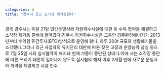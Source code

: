 ```yaml
---
categories: d
title: "경주시 천군 소각장 재가동한다"
---
```

경북 경주시는 이달 21일 민간운영사와 자원회수시설에 대한 위·수탁 협약을 체결하고 소각장 재가동 준비에 들어갔다.경주시 자원회수시설은 그동안 경주환경에너지가 2013년부터 수익형 민간투자(BTO)방식으로 운영해 왔다. 하루 200t 규모의 생활폐기물을 소각했다.그러나 최근 사업자의 유지관리 태만에 따른 잦은 고장과 운영능력 상실 등으로 7월 25일 시와 실시협약이 해지돼 현재 가동이 중단된 상태다.이에 시는 소각장 중단에 따른 쓰레기 대란이 일어나지 않도록 실시협약 해지 이후 2개월 만에 새로운 운영사와 계약을 체결하고 시설 인수